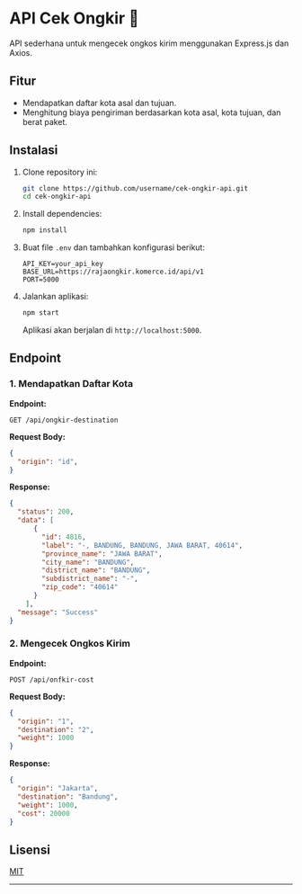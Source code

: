 # API Cek Ongkir 🚀

API sederhana untuk mengecek ongkos kirim menggunakan Express.js dan Axios.

## Fitur
- Mendapatkan daftar kota asal dan tujuan.
- Menghitung biaya pengiriman berdasarkan kota asal, kota tujuan, dan berat paket.

## Instalasi

1. Clone repository ini:

   ```bash
   git clone https://github.com/username/cek-ongkir-api.git
   cd cek-ongkir-api
   ```

2. Install dependencies:

   ```bash
   npm install
   ```

3. Buat file `.env` dan tambahkan konfigurasi berikut:

   ```env
   API_KEY=your_api_key
   BASE_URL=https://rajaongkir.komerce.id/api/v1
   PORT=5000
   ```

4. Jalankan aplikasi:

   ```bash
   npm start
   ```

   Aplikasi akan berjalan di `http://localhost:5000`.

## Endpoint

### 1. Mendapatkan Daftar Kota

**Endpoint:**
```http
GET /api/ongkir-destination
```

**Request Body:**
```json
{
  "origin": "id",
}
```

**Response:**
```json
{
  "status": 200,
  "data": [
      {
        "id": 4816,
        "label": "-, BANDUNG, BANDUNG, JAWA BARAT, 40614",
        "province_name": "JAWA BARAT",
        "city_name": "BANDUNG",
        "district_name": "BANDUNG",
        "subdistrict_name": "-",
        "zip_code": "40614"
      }
    ],
  "message": "Success"
}
```

### 2. Mengecek Ongkos Kirim

**Endpoint:**
```http
POST /api/onfkir-cost
```

**Request Body:**
```json
{
  "origin": "1",
  "destination": "2",
  "weight": 1000
}
```

**Response:**
```json
{
  "origin": "Jakarta",
  "destination": "Bandung",
  "weight": 1000,
  "cost": 20000
}
```
## Lisensi

[MIT](LICENSE)

---
